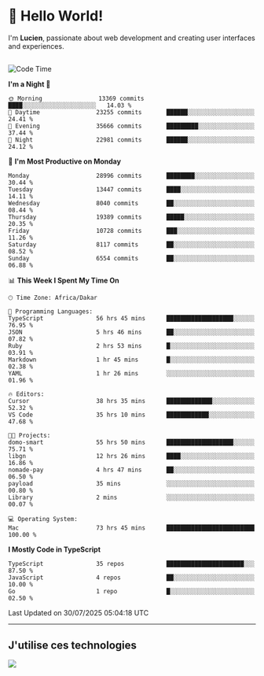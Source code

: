 # 👋 Hello World!

I'm **Lucien**, passionate about web development and creating user interfaces and experiences.

##

<!--START_SECTION:waka-->
![Code Time](http://img.shields.io/badge/Code%20Time-3%2C546%20hrs%2057%20mins-blue)

**I'm a Night 🦉** 

```text
🌞 Morning                13369 commits       ████░░░░░░░░░░░░░░░░░░░░░   14.03 % 
🌆 Daytime                23255 commits       ██████░░░░░░░░░░░░░░░░░░░   24.41 % 
🌃 Evening                35666 commits       █████████░░░░░░░░░░░░░░░░   37.44 % 
🌙 Night                  22981 commits       ██████░░░░░░░░░░░░░░░░░░░   24.12 % 
```
📅 **I'm Most Productive on Monday** 

```text
Monday                   28996 commits       ████████░░░░░░░░░░░░░░░░░   30.44 % 
Tuesday                  13447 commits       ████░░░░░░░░░░░░░░░░░░░░░   14.11 % 
Wednesday                8040 commits        ██░░░░░░░░░░░░░░░░░░░░░░░   08.44 % 
Thursday                 19389 commits       █████░░░░░░░░░░░░░░░░░░░░   20.35 % 
Friday                   10728 commits       ███░░░░░░░░░░░░░░░░░░░░░░   11.26 % 
Saturday                 8117 commits        ██░░░░░░░░░░░░░░░░░░░░░░░   08.52 % 
Sunday                   6554 commits        ██░░░░░░░░░░░░░░░░░░░░░░░   06.88 % 
```


📊 **This Week I Spent My Time On** 

```text
🕑︎ Time Zone: Africa/Dakar

💬 Programming Languages: 
TypeScript               56 hrs 45 mins      ███████████████████░░░░░░   76.95 % 
JSON                     5 hrs 46 mins       ██░░░░░░░░░░░░░░░░░░░░░░░   07.82 % 
Ruby                     2 hrs 53 mins       █░░░░░░░░░░░░░░░░░░░░░░░░   03.91 % 
Markdown                 1 hr 45 mins        █░░░░░░░░░░░░░░░░░░░░░░░░   02.38 % 
YAML                     1 hr 26 mins        ░░░░░░░░░░░░░░░░░░░░░░░░░   01.96 % 

🔥 Editors: 
Cursor                   38 hrs 35 mins      █████████████░░░░░░░░░░░░   52.32 % 
VS Code                  35 hrs 10 mins      ████████████░░░░░░░░░░░░░   47.68 % 

🐱‍💻 Projects: 
domo-smart               55 hrs 50 mins      ███████████████████░░░░░░   75.71 % 
libgn                    12 hrs 26 mins      ████░░░░░░░░░░░░░░░░░░░░░   16.86 % 
nomade-pay               4 hrs 47 mins       ██░░░░░░░░░░░░░░░░░░░░░░░   06.50 % 
payload                  35 mins             ░░░░░░░░░░░░░░░░░░░░░░░░░   00.80 % 
Library                  2 mins              ░░░░░░░░░░░░░░░░░░░░░░░░░   00.07 % 

💻 Operating System: 
Mac                      73 hrs 45 mins      █████████████████████████   100.00 % 
```

**I Mostly Code in TypeScript** 

```text
TypeScript               35 repos            ██████████████████████░░░   87.50 % 
JavaScript               4 repos             ██░░░░░░░░░░░░░░░░░░░░░░░   10.00 % 
Go                       1 repo              █░░░░░░░░░░░░░░░░░░░░░░░░   02.50 % 
```




 Last Updated on 30/07/2025 05:04:18 UTC
<!--END_SECTION:waka-->
---

## J'utilise ces technologies

<p align="left">
  <a href="https://skillicons.dev">
    <img src="https://skillicons.dev/icons?i=ts,js,go,ruby,css,scss,tailwind,react,vite,nextjs,docker,figma,ableton" />
  </a>
</p>

